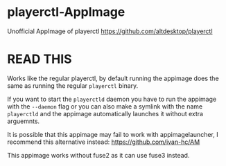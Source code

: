 # playerctl-AppImage
Unofficial AppImage of playerctl https://github.com/altdesktop/playerctl

# READ THIS

Works like the regular playerctl, by default running the appimage does the same as running the regular `playerctl` binary.

If you want to start the `playerctld` daemon you have to run the appimage with the `--daemon` flag or you can also make a symlink with the name `playerctld` and the appimage automatically launches it without extra arguemnts.

It is possible that this appimage may fail to work with appimagelauncher, I recommend this alternative instead: https://github.com/ivan-hc/AM

This appimage works without fuse2 as it can use fuse3 instead.
